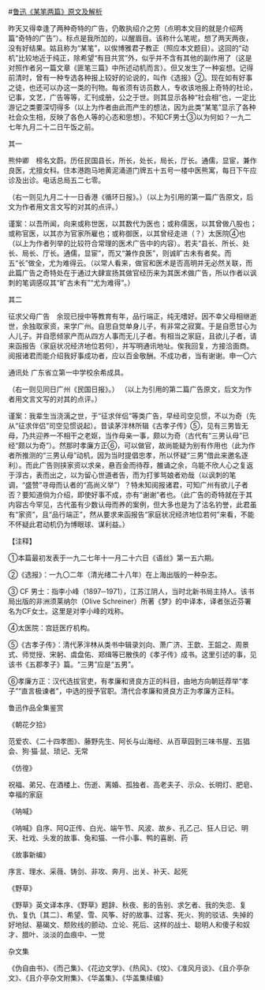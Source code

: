 #[鲁迅《某笔两篇》原文及解析](https://www.vrrw.net/wx/7806.html)

昨天又得幸逢了两种奇特的广告，仍敢执绍介之劳（点明本文目的就是介绍两篇“奇特的广告”）。标点是我所加的，以醒眉目。该称什么笔呢，想了两天两夜，没有好结果。姑且称为“某笔”，以俟博雅君子教正（照应本文题目）。这回的“动机”比较地近于纯正，除希望“有目共赏”外，似乎并不含有其他的副作用了（这是对照作者另一篇文章《匪笔三篇》中所述动机而言）。但又发生了一种妄想。记得前清时，曾有一种专选各种报上较好的论说的，叫作《选报》②。现在如有好事之徒，也还可以办这一类的刊物。每省须有访员数人，专收该地报上奇特的社论，记事，文艺，广告等等，汇刊成册，公之于世。则其显示各种“社会相”也，一定比游记之类要深切得多（以上为作者由此而产生的想法，因为此类“某笔”显示了各种社会众生相，反映了各色人等的心态和思想）。不知CF男士③以为何如？一九二七年九月二十二日午饭之前。



其一

熊仲卿　榜名文蔚。历任民国县长，所长，处长，局长，厅长。通儒，显宦，兼作良医，尤擅女科。住本港跑马地黄泥涌道门牌五十五号一楼中医熊寓，每日下午应诊及出诊。电话总局五二七零。

（右一则见九月二十一日香港《循环日报》。）（以上为引用的第一篇广告原文，后文为作者用文言文写的对其的点评。）

谨案：以吾所闻，向来或称世医，以其数代为医也；或称儒医，以其曾做八股也；或称官医，以其亦为官家所雇也；或称御医，以其曾经走进（？）太医院④也（以上为作者列举的比较符合常理的医术广告中的内容）。若夫“县长、所长、处长、局长、厅长。通儒，显宦”，而又“兼作良医”，则诚旷古未有者矣。而五“长”做全，尤为难得云。（以常人看来，做官和医术是否高明并无必然关联，而此篇广告之奇特处在于通过大肆宣扬其做官经历来为其医术做广告，所以作者以讽刺的笔调感叹其“旷古未有”“尤为难得”。）

其二

征求父母广告　余现已授中等教育有年，品行端正，纯无嗜好。因不幸父母相继逝世，余独取家资，来学广州。自思自觉单身儿子，有非常之寂寞。于是自愿甘心为人儿子。并自愿倾家产而从四方人事而无儿子者。有相当之家庭，且欲儿子者，请来函报告（家庭状况经济地位若何），并写明通讯地址。俟我回复，方接洽面商。阅报诸君而能介绍我好事成功者，应以百金敬酬。不成功者，当有谢谢。申一〇六

通讯处 广东省立第一中学校余希成具。

（右一则见同日广州《民国日报》。） （以上为引用的第二篇广告原文，后文为作者用文言文写的对其的点评。）

谨案：我辈生当浇漓之世，于“征求伴侣”等类广告，早经司空见惯，不以为奇（先从“征求伴侣”司空见惯说起）。昔读茅泮林所辑《古孝子传》⑤，见有三男皆无母，乃共迎养一不相干之老妪，当作母亲一事，颇以为奇（古代有“三男认母”已经“颇以为奇”）。然那时孝廉方正⑥，可以做官，故尚能疑为别有作用也（此为作者所推测的“三男认母”动机，因为当时提倡忠孝，所以怀疑“三男”借此来邀名逐利）。而此广告则挟家资以求亲，悬百金而待荐，雒诵之余，乌能不欣人心之复返于淳古，表而出之，以为留心世道者告，而为打爹骂娘者劝哉（以讽刺的笔调，“盛赞”寻母而认者的“高尚义举”）？特未知阅报诸君，可知广州有欲儿子者否？要知道倘为介绍，即使好事不成，亦有“谢谢”者也。（此广告的奇特就在于其内容古今罕见，古代虽有少数认母而养的案例，但大多也是为了沽名钓誉，此君虽有“家资”，且“品行端正”，然从要求来函报告“家庭状况经济地位若何”来看，不能不怀疑此君动机仍为博眼球、谋利益。）





【注释】

①本篇最初发表于一九二七年十一月二十六日《语丝》第一五六期。

②《选报》：一九〇二年（清光绪二十八年）在上海出版的一种杂志。

③ CF 男士：指李小峰（1897─1971），江苏江阴人，当时北新书局主持人。该书局出版的非洲须莱纳尔（Olive Schreiner）所著《梦》的中译本，译者张近芬署名为CF女士。这里是对李小峰的戏称。

④太医院：宫廷医疗机构。

⑤《古孝子传》：清代茅泮林从类书中辑录刘向、萧广济、王歆、王韶之、周景式、师觉授、宋躬、虞盘佑、郑缉等已散佚的《孝子传》成书。这里引述的事，见该书《五郡孝子》篇。“三男”应是“五男”。

⑥孝廉方正：汉代选拔官吏，有孝廉和贤良方正的科目，由地方向朝廷荐举“孝子”“直言极谏者”，中选的授予官职。清代合孝廉和贤良方正为孝廉方正科。

鲁迅作品全集鉴赏

《朝花夕拾》

范爱农、《二十四孝图》、藤野先生、阿长与山海经、从百草园到三味书屋、五猖会、狗·猫·鼠、琐记、无常

《仿徨》

祝福、弟兄、在酒楼上、伤逝、离婚、孤独者、高老夫子、示众、长明灯、肥皂、幸福的家庭

《呐喊》

《呐喊》自序、阿Q正传、白光、端午节、风波、故乡、孔乙己、狂人日记、明天、社戏、头发的故事、兔和猫、一件小事、鸭的喜剧、药

《故事新编》

序言、理水、采薇、铸剑、非攻、奔月、出关、补天、起死

《野草》

《野草》英文译本序、《野草》题辞、秋夜、影的告别、求乞者、我的失恋、复仇、复仇〔其二〕、希望、雪、风筝、好的故事、过客、死火、狗的驳诘、失掉的好地狱、墓碣文、颓败线的颤动、立论、死后、这样的战士、聪明人和傻子和奴才、腊叶、淡淡的血痕中、一觉

杂文集

《伪自由书》、《而己集》、《花边文学》、《热风》、《坟》、《准风月谈》、《且介亭杂文》、《且介亭杂文附集》、《华盖集》、《华盖集续编》

